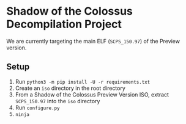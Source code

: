 # Shadow of the Colossus Decompilation Project
We are currently targeting the main ELF (``SCPS_150.97``) of the Preview version.

## Setup
1. Run ``python3 -m pip install -U -r requirements.txt``
2. Create an ``iso`` directory in the root directory
3. From a Shadow of the Colossus Preview Version ISO, extract ``SCPS_150.97`` into the ``iso`` directory
4. Run ``configure.py``
5. ``ninja``